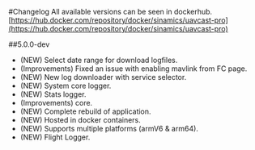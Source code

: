 #Changelog
All available versions can be seen in dockerhub.
[https://hub.docker.com/repository/docker/sinamics/uavcast-pro](https://hub.docker.com/repository/docker/sinamics/uavcast-pro)

##5.0.0-dev

- (NEW) Select date range for download logfiles.
- (Improvements) Fixed an issue with enabling mavlink from FC page.
- (NEW) New log downloader with service selector.
- (NEW) System core logger.
- (NEW) Stats logger.
- (Improvements) core.
- (NEW) Complete rebuild of application.
- (NEW) Hosted in docker containers.
- (NEW) Supports multiple platforms (armV6 & arm64).
- (NEW) Flight Logger.
